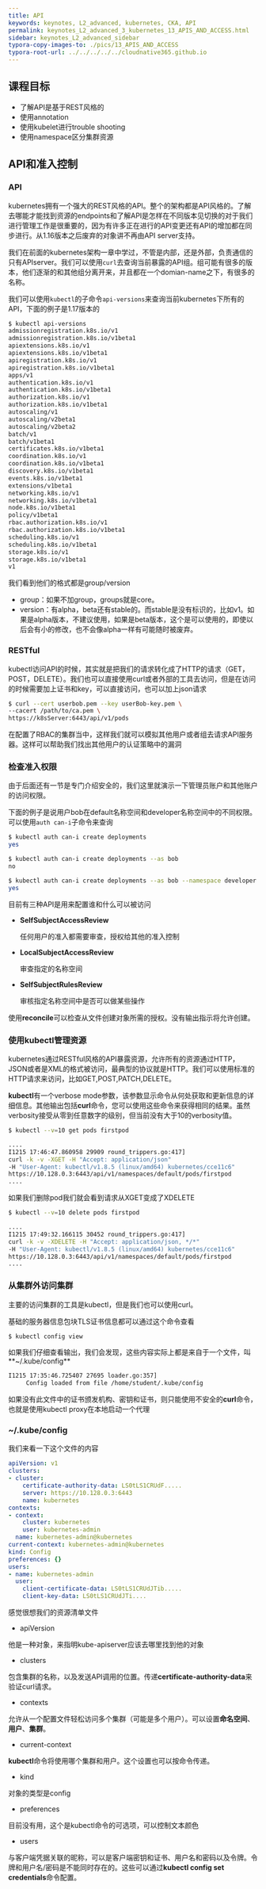 ```yaml
---
title: API
keywords: keynotes, L2_advanced, kubernetes, CKA, API
permalink: keynotes_L2_advanced_3_kubernetes_13_APIS_AND_ACCESS.html
sidebar: keynotes_L2_advanced_sidebar
typora-copy-images-to: ./pics/13_APIS_AND_ACCESS
typora-root-url: ../../../../../cloudnative365.github.io
---
```


## 课程目标
- 了解API是基于REST风格的
- 使用annotation
- 使用kubelet进行trouble shooting
- 使用namespace区分集群资源

## API和准入控制

### API

kubernetes拥有一个强大的REST风格的API。整个的架构都是API风格的。了解去哪能才能找到资源的endpoints和了解API是怎样在不同版本见切换的对于我们进行管理工作是很重要的，因为有许多正在进行的API变更还有API的增加都在同步进行。从1.16版本之后废弃的对象讲不再由API server支持。

我们在前面的kubernetes架构一章中学过，不管是内部，还是外部，负责通信的只有APIserver。我们可以使用`curl`去查询当前暴露的API组。组可能有很多的版本，他们逐渐的和其他组分离开来，并且都在一个domian-name之下，有很多的名称。



我们可以使用`kubectl`的子命令`api-versions`来查询当前kubernetes下所有的API，下面的例子是1.17版本的

``` bash
$ kubectl api-versions
admissionregistration.k8s.io/v1
admissionregistration.k8s.io/v1beta1
apiextensions.k8s.io/v1
apiextensions.k8s.io/v1beta1
apiregistration.k8s.io/v1
apiregistration.k8s.io/v1beta1
apps/v1
authentication.k8s.io/v1
authentication.k8s.io/v1beta1
authorization.k8s.io/v1
authorization.k8s.io/v1beta1
autoscaling/v1
autoscaling/v2beta1
autoscaling/v2beta2
batch/v1
batch/v1beta1
certificates.k8s.io/v1beta1
coordination.k8s.io/v1
coordination.k8s.io/v1beta1
discovery.k8s.io/v1beta1
events.k8s.io/v1beta1
extensions/v1beta1
networking.k8s.io/v1
networking.k8s.io/v1beta1
node.k8s.io/v1beta1
policy/v1beta1
rbac.authorization.k8s.io/v1
rbac.authorization.k8s.io/v1beta1
scheduling.k8s.io/v1
scheduling.k8s.io/v1beta1
storage.k8s.io/v1
storage.k8s.io/v1beta1
v1
```

我们看到他们的格式都是group/version

- group：如果不加group，groups就是core。
- version：有alpha，beta还有stable的。而stable是没有标识的，比如v1。如果是alpha版本，不建议使用，如果是beta版本，这个是可以使用的，即使以后会有小的修改，也不会像alpha一样有可能随时被废弃。

### RESTful

kubectl访问API的时候，其实就是把我们的请求转化成了HTTP的请求（GET，POST，DELETE）。我们也可以直接使用curl或者外部的工具去访问，但是在访问的时候需要加上证书和key，可以直接访问，也可以加上json请求

``` bash
$ curl --cert userbob.pem --key userBob-key.pem \  
--cacert /path/to/ca.pem \   
https://k8sServer:6443/api/v1/pods 
```

在配置了RBAC的集群当中，这样我们就可以模拟其他用户或者组去请求API服务器。这样可以帮助我们找出其他用户的认证策略中的漏洞

### 检查准入权限

由于后面还有一节是专门介绍安全的，我们这里就演示一下管理员账户和其他账户的访问权限。

下面的例子是说用户bob在default名称空间和developer名称空间中的不同权限。可以使用`auth can-i`子命令来查询

``` bash
$ kubectl auth can-i create deployments
yes 

$ kubectl auth can-i create deployments --as bob
no 

$ kubectl auth can-i create deployments --as bob --namespace developer
yes 
```

目前有三种API是用来配置谁和什么可以被访问

- **SelfSubjectAccessReview**

  任何用户的准入都需要审查，授权给其他的准入控制

- **LocalSubjectAccessReview**

  审查指定的名称空间

- **SelfSubjectRulesReview**

  审核指定名称空间中是否可以做某些操作

使用**reconcile**可以检查从文件创建对象所需的授权。没有输出指示将允许创建。

### 使用kubectl管理资源

kubernetes通过RESTful风格的API暴露资源，允许所有的资源通过HTTP，JSON或者是XML的格式被访问，最典型的协议就是HTTP。我们可以使用标准的HTTP请求来访问，比如GET,POST,PATCH,DELETE。

**kubectl**有一个verbose mode参数，该参数显示命令从何处获取和更新信息的详细信息。其他输出包括**curl**命令，您可以使用这些命令来获得相同的结果。虽然verbosity接受从零到任意数字的级别，但当前没有大于10的verbosity值。

``` bash
$ kubectl --v=10 get pods firstpod

....
I1215 17:46:47.860958 29909 round_trippers.go:417]
curl -k -v -XGET -H "Accept: application/json"
-H "User-Agent: kubectl/v1.8.5 (linux/amd64) kubernetes/cce11c6"
https://10.128.0.3:6443/api/v1/namespaces/default/pods/firstpod
....
```

如果我们删除pod我们就会看到请求从XGET变成了XDELETE

``` bash
$ kubectl --v=10 delete pods firstpod

....
I1215 17:49:32.166115 30452 round_trippers.go:417]
curl -k -v -XDELETE -H "Accept: application/json, */*"
-H "User-Agent: kubectl/v1.8.5 (linux/amd64) kubernetes/cce11c6"
https://10.128.0.3:6443/api/v1/namespaces/default/pods/firstpod
....
```

### 从集群外访问集群

主要的访问集群的工具是kubectl，但是我们也可以使用curl。

基础的服务器信息包块TLS证书信息都可以通过这个命令查看

``` bash
$ kubectl config view 
```

如果我们仔细查看输出，我们会发现，这些内容实际上都是来自于一个文件，叫**~/.kube/config**

``` bash
I1215 17:35:46.725407 27695 loader.go:357] 
     Config loaded from file /home/student/.kube/config 
```

如果没有此文件中的证书颁发机构、密钥和证书，则只能使用不安全的**curl**命令，也就是使用kubectl proxy在本地启动一个代理

### ~/.kube/config

我们来看一下这个文件的内容

``` yaml
apiVersion: v1
clusters:
- cluster:
    certificate-authority-data: LS0tLS1CRUdF.....
    server: https://10.128.0.3:6443 
    name: kubernetes
contexts:
- context:
    cluster: kubernetes
    user: kubernetes-admin
  name: kubernetes-admin@kubernetes
current-context: kubernetes-admin@kubernetes
kind: Config
preferences: {}
users:
- name: kubernetes-admin
  user:
    client-certificate-data: LS0tLS1CRUdJTib.....
    client-key-data: LS0tLS1CRUdJTi....
```

感觉很想我们的资源清单文件

+ apiVersion

他是一种对象，来指明kube-apiserver应该去哪里找到他的对象

+ clusters

包含集群的名称，以及发送API调用的位置。传递**certificate-authority-data**来验证curl请求。

+ contexts

允许从一个配置文件轻松访问多个集群（可能是多个用户）。可以设置**命名空间**、**用户**、**集群**。

+ current-context

**kubectl**命令将使用哪个集群和用户。这个设置也可以按命令传递。

+ kind

对象的类型是config

+ preferences

目前没有用，这个是kubectl命令的可选项，可以控制文本颜色

+ users

与客户端凭据关联的昵称，可以是客户端密钥和证书、用户名和密码以及令牌。令牌和用户名/密码是不能同时存在的。这些可以通过**kubectl config set credentials**命令配置。